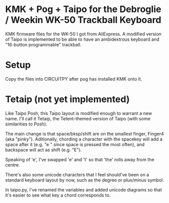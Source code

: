 # KMK + Pog + Taipo for the Debroglie / Weekin WK-50 Trackball Keyboard
KMK firmware files for the WK-50 I got from AliExpress.
A modified version of Taipo is implemented to be able to have an ambidextrous keyboard and "16-button programmable" trackball.

# Setup
Copy the files into CIRCUITPY after pog has installed KMK onto it. 

# Tetaip (not yet implemented)
Like Taipo Posh, this Taipo layout is modified enough to warrant a new name. I'll call it Tetaip, the Tetent-themed version of Taipo (with some similarities to Posh).

The main change is that space/bksp/shift are on the smallest finger, Finger4 (aka "pinky"). Aditionally, chording a character with the spacekey will add a space after it (e.g. "e " since space is pressed the most often), and backspace will act as shift (e.g. "E").

Speaking of 'e', I've swapped 'e' and 't' so that 'the' rolls away from the centre.

There's also some unicode characters that I feel should've been on a standard keyboard layout by now, such as the degree or plus/minus symbol.

In taipo.py, I've renamed the variables and added unicode diagrams so that it's easier to see what key a chord corresponds to.
